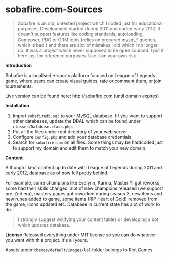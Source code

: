sobafire.com-Sources
====================

> Sobafire is an old, untested project which I coded just for educational purposes. Development started during 2011 and ended early 2012. It doesn't support features like coding standards, autoloading, Composer, PDO or ORM tools (relies on prepared mysql_* queries, which is bad.) and there are alot of mistakes I did which I no longer do. It was a project which never supposed to be open sourced. I put it here just for reference purposes. Use it on your own risk.

**Introduction**

Sobafire is a localised e-sports platform focused on League of Legends game, where users can create visual guides, rate or comment them, or join tournaments.

Live version can be found here: http://sobafire.com (until domain expires)

**Installation**

1. Import `sobafiredb.sql` to your MySQL database. (If you want to support other databases, update the DBAL which can be found under `classes/Database.class.php`.
2. Put all the files under root directory of your web server.
3. Configure `config.php` and add your database credentials.
4. Search for `sobafire.com` on all files. Some things may be hardcoded just to support my domain and edit them to match your new domain.

**Content**

Although I kept content up to date with League of Legends during 2011 and early 2012, database as of now fell pretty behind.

For example, some champions like Evelynn, Karma, Master Yi got reworks, some had their skills changed, alot of new champions released (we support pre-Zed era), mastery pages got reworked during season 3, new items and new runes added to game, some items (RIP Heart of Gold) removed from the game, icons updated etc. Database in current state has alot of work to do. 

> I strongly suggest wikifying your content tables or developing a bot which updates database.

**License**
Released everything under MIT license so you can do whatever you want with this project. It's all yours. 

Assets under `themes/default/images/lol` folder belongs to Riot Games.
